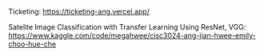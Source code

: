 Ticketing: https://ticketing-ang.vercel.app/

Satelite Image Classification with Transfer Learning Using ResNet, VGG: https://www.kaggle.com/code/megahwee/cisc3024-ang-jian-hwee-emily-choo-hue-che